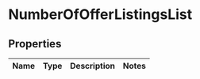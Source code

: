 # NumberOfOfferListingsList

## Properties
Name | Type | Description | Notes
------------ | ------------- | ------------- | -------------
